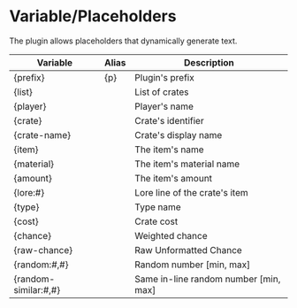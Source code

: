 # Variable/Placeholders

The plugin allows placeholders that dynamically generate text.

| Variable             | Alias | Description                           |
| -------------------- | ----- | ------------------------------------- |
| {prefix}             | {p}   | Plugin's prefix                       |
| {list}               |       | List of crates                        |
| {player}             |       | Player's name                         |
| {crate}              |       | Crate's identifier                    |
| {crate-name}         |       | Crate's display name                  |
| {item}               |       | The item's name                       |
| {material}           |       | The item's material name              |
| {amount}             |       | The item's amount                     |
| {lore:#}             |       | Lore line of the crate's item         |
| {type}               |       | Type name                             |
| {cost}               |       | Crate cost                            |
| {chance}             |       | Weighted chance                       |
| {raw-chance}         |       | Raw Unformatted Chance                |
| {random:#,#}         |       | Random number [min, max]              |
| {random-similar:#,#} |       | Same in-line random number [min, max] |
